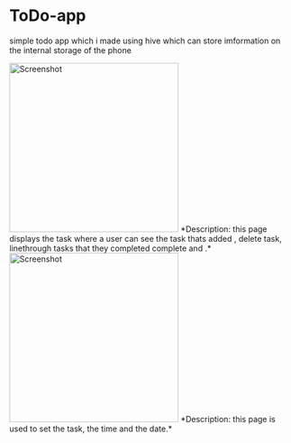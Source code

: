 # ToDo-app

simple todo app which i made using hive which can store imformation on the internal storage of the phone



<img src="https://github.com/yosephyonas/minimal-todo-app/assets/101545038/5c2b649c-ec8f-4913-9edb-402591e03132" alt="Screenshot" width="300">
*Description: this page displays the task where a user can see the task thats added , delete task,  linethrough tasks that they completed complete and .*


<img src="https://github.com/yosephyonas/minimal-todo-app/assets/101545038/4b347034-1bc0-4516-94a9-eb886250ab2c" alt="Screenshot" width="300">
*Description: this page is used to set the task, the time and the date.*
